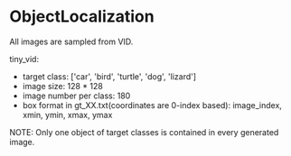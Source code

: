 # ObjectLocalization
All images are sampled from VID.

tiny_vid:
- target class: ['car', 'bird', 'turtle', 'dog', 'lizard']
- image size: 128 * 128 
- image number per class: 180
- box format in gt_XX.txt(coordinates are 0-index based): image_index, xmin, ymin, xmax, ymax

NOTE: Only one object of target classes is contained in every generated image. 